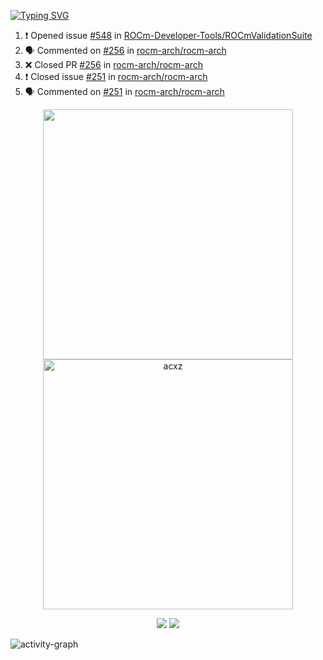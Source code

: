 [![Typing SVG](https://readme-typing-svg.herokuapp.com?size=16&color=AFFFA3&multiline=true&height=75&lines=contributing+to+robotics%2Faerospace%2Fml%2Fgpu+software;packaging+it+for+archlinux;ricer)](https://git.io/typing-svg)

<!--START_SECTION:activity-->
1. ❗️ Opened issue [#548](https://github.com/ROCm-Developer-Tools/ROCmValidationSuite/issues/548) in [ROCm-Developer-Tools/ROCmValidationSuite](https://github.com/ROCm-Developer-Tools/ROCmValidationSuite)
2. 🗣 Commented on [#256](https://github.com/rocm-arch/rocm-arch/issues/256) in [rocm-arch/rocm-arch](https://github.com/rocm-arch/rocm-arch)
3. ❌ Closed PR [#256](https://github.com/rocm-arch/rocm-arch/pull/256) in [rocm-arch/rocm-arch](https://github.com/rocm-arch/rocm-arch)
4. ❗️ Closed issue [#251](https://github.com/rocm-arch/rocm-arch/issues/251) in [rocm-arch/rocm-arch](https://github.com/rocm-arch/rocm-arch)
5. 🗣 Commented on [#251](https://github.com/rocm-arch/rocm-arch/issues/251) in [rocm-arch/rocm-arch](https://github.com/rocm-arch/rocm-arch)
<!--END_SECTION:activity-->

<p align="center">
  <img width="400em" src=https://github-readme-stats.vercel.app/api?username=acxz&include_all_commits=true&show_icons=true />
  <img width="400em" src="https://github-readme-streak-stats.herokuapp.com/?user=acxz&" alt="acxz" />
</p>

<p align="center">
  <img src=https://github-readme-stats.vercel.app/api/top-langs/?username=acxz&layout=compact />
  <img src=https://github-profile-trophy.vercel.app/?username=acxz&row=2&column=4 />
</p>

![activity-graph](https://activity-graph.herokuapp.com/graph?username=acxz&theme=aqua)
